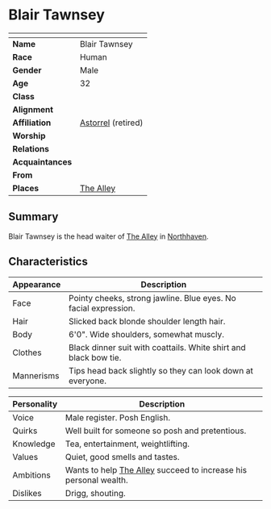# Blair Tawnsey

| []() | |
| --- | --- |
| **Name** | Blair Tawnsey |
| **Race** | Human |
| **Gender** | Male |
| **Age** | 32 |
| **Class** | |
| **Alignment** | |
| **Affiliation** | [Astorrel](../civilisations/kingdom-of-astor/organisations/astorrel/astorrel.md) (retired) |
| **Worship** | |
| **Relations** | |
| **Acquaintances** | |
| **From** | |
| **Places** | [The Alley](../places/buildings/shops/the-alley.md) |

## Summary

Blair Tawnsey is the head waiter of [The Alley](../places/buildings/shops/the-alley.md) in [Northhaven](../places/cities/northhaven.md).

## Characteristics

| Appearance | Description |
| --- | --- |
| Face | Pointy cheeks, strong jawline. Blue eyes. No facial expression. |
| Hair | Slicked back blonde shoulder length hair. |
| Body | 6'0". Wide shoulders, somewhat muscly. |
| Clothes | Black dinner suit with coattails. White shirt and black bow tie. |
| Mannerisms | Tips head back slightly so they can look down at everyone. |

| Personality | Description |
| --- | --- |
| Voice | Male register. Posh English. |
| Quirks | Well built for someone so posh and pretentious. |
| Knowledge | Tea, entertainment, weightlifting. |
| Values | Quiet, good smells and tastes. |
| Ambitions | Wants to help [The Alley](../places/buildings/shops/the-alley.md) succeed to increase his personal wealth. |
| Dislikes | Drigg, shouting. |
